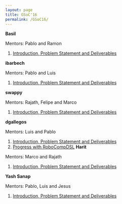 ```yaml
---
layout: page
title: GSoC'16
permalink: /GSoC16/
---
```


**Basil**

Mentors: Pablo and Ramon

1. [Introduction, Problem Statement and Deliverables]()

**ibarbech**

Mentors: Pablo and Luis

1. [Introduction, Problem Statement and Deliverables]()


**swappy**

Mentors: Rajath, Felipe and Marco

1. [Introduction, Problem Statement and Deliverables]()


**dgallegos**

Mentors: Luis and Pablo

1. [Introduction, Problem Statement and Deliverables]()
2. [Progress with RoboCompDSL]()
**Harit**

Mentors: Marco and Rajath

1. [Introduction, Problem Statement and Deliverables]()

**Yash Sanap**

Mentors: Pablo, Luis and Jesus

1. [Introduction, Problem Statement and Deliverables]()
